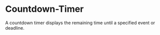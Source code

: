 # Countdown-Timer
A countdown timer displays the remaining time until a specified event or deadline.
